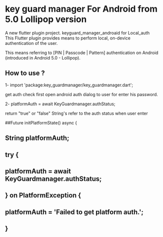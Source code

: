 # key guard manager For Android from 5.0 Lollipop version


A new flutter plugin project. keyguard_manager_androaid for Local_auth
This Flutter plugin provides means to perform local,
 on-device authentication of the user.

This means referring to  [PIN | Passcode | Pattern] authentication on Android
 (introduced in Android 5.0 - Lollipop).

## How to use ?


1- import 'package:key_guardmanager/key_guardmanager.dart';

get auth check
first open android auth dialog to user for enter his password.

2-  platformAuth = await KeyGuardmanager.authStatus;

 return "true" or "false" String's refer to the auth status when user enter


 ##Future<void> initPlatformState() async {
 ##    String platformAuth;
 ##    try {
 ##      platformAuth = await KeyGuardmanager.authStatus;
 ##    } on PlatformException {
 ##      platformAuth = 'Failed to get platform auth.';
 ##    }
